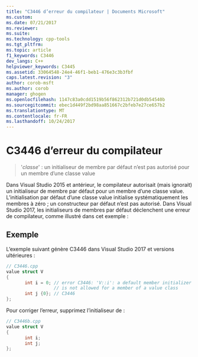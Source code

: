 ```yaml
---
title: "C3446 d’erreur du compilateur | Documents Microsoft"
ms.custom: 
ms.date: 07/21/2017
ms.reviewer: 
ms.suite: 
ms.technology: cpp-tools
ms.tgt_pltfrm: 
ms.topic: article
f1_keywords: C3446
dev_langs: C++
helpviewer_keywords: C3445
ms.assetid: 33064548-24e4-46f1-beb1-476e3c3b3fbf
caps.latest.revision: "3"
author: corob-msft
ms.author: corob
manager: ghogen
ms.openlocfilehash: 1147c83a0cdd1519b56f862312b721d0db54540b
ms.sourcegitcommit: ebec1d449f2bd98aa851667c2bfeb7e27ce657b2
ms.translationtype: MT
ms.contentlocale: fr-FR
ms.lasthandoff: 10/24/2017
---
```

# <a name="compiler-error-c3446"></a>C3446 d’erreur du compilateur  
  
>'*classe*' : un initialiseur de membre par défaut n’est pas autorisé pour un membre d’une classe value  
  
Dans Visual Studio 2015 et antérieur, le compilateur autorisait (mais ignorait) un initialiseur de membre par défaut pour un membre d’une classe value. L’initialisation par défaut d’une classe value initialise systématiquement les membres à zéro ; un constructeur par défaut n’est pas autorisé. Dans Visual Studio 2017, les initialiseurs de membres par défaut déclenchent une erreur de compilateur, comme illustré dans cet exemple :

## <a name="example"></a>Exemple  
 L’exemple suivant génère C3446 dans Visual Studio 2017 et versions ultérieures :  
  
```cpp  
// C3446.cpp  
value struct V
{
       int i = 0; // error C3446: 'V::i': a default member initializer  
                  // is not allowed for a member of a value class
       int j {0}; // C3446           
};
```  
  
Pour corriger l’erreur, supprimez l’initialiseur de :  
  
```cpp  
// C3446b.cpp  
value struct V
{
       int i;  
       int j;
};
```  
  
